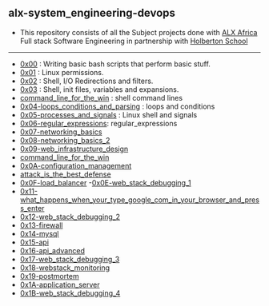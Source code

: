 ## alx-system_engineering-devops

- This repository consists of all the Subject projects done with [ALX Africa](https://www.alxafrica.com/) Full stack Software Engineering in partnership with [Holberton School](https://www.holbertonschool.com/)

---

- [0x00](./0x00-shell_basics) : Writing basic bash scripts that perform basic stuff.
- [0x01](./0x01-shell_permissions) : Linux permissions.
- [0x02](./0x02-shell_redirections) : Shell, I/O Redirections and filters.
- [0x03](./0x03-shell_variables_expansions) : Shell, init files, variables and expansions.
- [command_line_for_the_win](./command_line_for_the_win) : shell command lines
- [0x04-loops_conditions_and_parsing](./0x04-loops_conditions_and_parsing) : loops and conditions
- [0x05-processes_and_signals](./0x05-processes_and_signals) : Linux shell and signals
- [0x06-regular_expressions](./0x06-regular_expressions): regular_expressions
- [0x07-networking_basics](./0x07-networking_basics)
- [0x08-networking_basics_2](./0x08-networking_basics_2)
- [0x09-web_infrastructure_design](./0x09-web_infrastructure_design)
- [command_line_for_the_win](./command_line_for_the_win)
- [0x0A-configuration_management](./0x0A-configuration_management)
- [attack_is_the_best_defense](./attack_is_the_best_defense)
- [0x0F-load_balancer](./0x0F-load_balancer)
-[0x0E-web_stack_debugging_1](./0x0E-web_stack_debugging_1)
- [0x11-what_happens_when_your_type_google_com_in_your_browser_and_press_enter](./0x11-what_happens_when_your_type_google_com_in_your_browser_and_press_enter)
- [0x12-web_stack_debugging_2](./0x12-web_stack_debugging_2)
- [0x13-firewall](./0x13-firewall)
- [0x14-mysql](./0x14-mysql)
- [0x15-api](./0x15-api)
- [0x16-api_advanced](./0x16-api_advanced)
- [0x17-web_stack_debugging_3](./0x17-web_stack_debugging_3)
- [0x18-webstack_monitoring](./0x18-webstack_monitoring)
- [0x19-postmortem](./0x19-postmortem)
- [0x1A-application_server](./0x1A-application_server)
- [0x1B-web_stack_debugging_4](./0x1B-web_stack_debugging_4)
